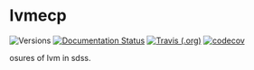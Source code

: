 # lvmecp

![Versions](https://img.shields.io/badge/python->3.7-blue)
[![Documentation Status](https://readthedocs.org/projects/sdss-lvmecp/badge/?version=latest)](https://sdss-lvmecp.readthedocs.io/en/latest/?badge=latest)
[![Travis (.org)](https://img.shields.io/travis/sdss/lvmecp)](https://travis-ci.org/sdss/lvmecp)
[![codecov](https://codecov.io/gh/sdss/lvmecp/branch/main/graph/badge.svg)](https://codecov.io/gh/sdss/lvmecp)

osures of lvm in sdss.
